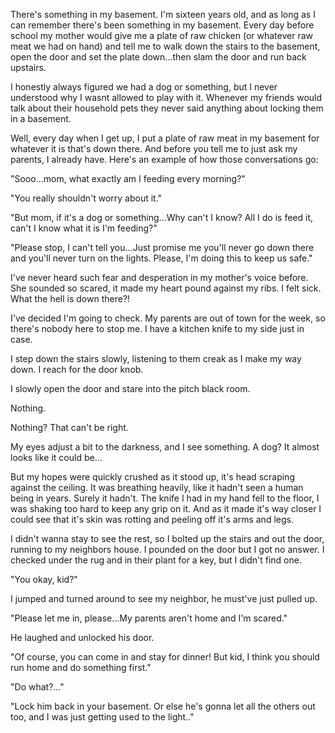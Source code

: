 There's something in my basement. I'm sixteen years old, and as long as I can remember there's been something in my basement. Every day before school my mother would give me a plate of raw chicken (or whatever raw meat we had on hand) and tell me to walk down the stairs to the basement, open the door and set the plate down...then slam the door and run back upstairs. 

I honestly always figured we had a dog or something, but I never understood why I wasnt allowed to play with it. Whenever my friends would talk about their household pets they never said anything about locking them in a basement. 

Well, every day when I get up, I put a plate of raw meat in my basement for whatever it is that's down there. And before you tell me to just ask my parents, I already have. Here's an example of how those conversations go:


"Sooo...mom, what exactly am I feeding every morning?"


"You really shouldn't worry about it."


"But mom, if it's a dog or something...Why can't I know? All I do is feed it, can't I know what it is I'm feeding?"


"Please stop, I can't tell you...Just promise me you'll never go down there and you'll never turn on the lights. Please, I'm doing this to keep us safe."


I've never heard such fear and desperation in my mother's voice before. She sounded so scared, it made my heart pound against my ribs. I felt sick. What the hell is down there?! 


I've decided I'm going to check. My parents are out of town for the week, so there's nobody here to stop me. I have a kitchen knife to my side just in case. 


I step down the stairs slowly, listening to them creak as I make my way down. I reach for the door knob.

I slowly open the door and stare into the pitch black room.


Nothing.


Nothing? That can't be right.


My eyes adjust a bit to the darkness, and I see something. A dog? It almost looks like it could be...

But my hopes were quickly crushed as it stood up, it's head scraping against the ceiling. It was breathing heavily, like it hadn't seen a human being in years. Surely it hadn't. The knife I had in my hand fell to the floor, I was shaking too hard to keep any grip on it. And as it made it's way closer I could see that it's skin was rotting and peeling off it's arms and legs. 


I didn't wanna stay to see the rest, so I bolted up the stairs and out the door, running to my neighbors house. I pounded on the door but I got no answer. I checked under the rug and in their plant for a key, but I didn't find one.

"You okay, kid?"

I jumped and turned around to see my neighbor, he must've just pulled up.

"Please let me in, please...My parents aren't home and I'm scared."

He laughed and unlocked his door. 

"Of course, you can come in and stay for dinner! But kid, I think you should run home and do something first."


"Do what?..."


"Lock him back in your basement. Or else he's gonna let all the others out too, and I was just getting used to the light.."